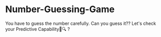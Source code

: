 # Number-Guessing-Game
You have to guess the number carefully. Can you guess it?? Let's check your Predictive Capability🤔🔍 ? 
